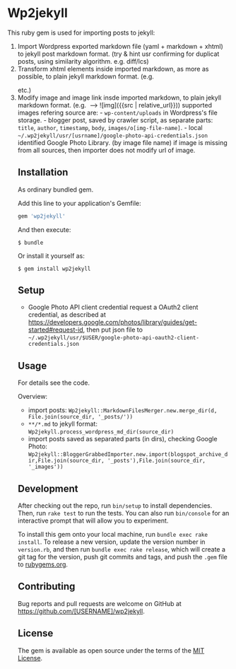 # Wp2jekyll

This ruby gem is used for importing posts to jekyll:
1. Import Wordpress exported markdown file (yaml + markdown + xhtml) to jekyll post markdown format. (try & hint usr confirming for duplicat posts, using similarity algorithm. e.g. diff/lcs)
2. Transform xhtml elements inside imported markdown, as more as possible, to plain jekyll markdown format. (e.g. <a> <p> <table> etc.)
3. Modify image and image link insde imported markdown, to plain jekyll markdown format. (e.g. <img src> --> ![img]({{src | relative_url}}))
    supported images refering source are:
        - `wp-content/uploads` in Wordpress's file storage.
        - blogger post, saved by crawler script, as separate parts: `title`, `author`, `timestamp`, `body`, `images/o[img-file-name]`.
        - local `~/.wp2jekyll/usr/[usrname]/google-photo-api-credentials.json` identified Google Photo Library. (by image file name)
    if image is missing from all sources, then importer does not modify url of image.


## Installation

As ordinary bundled gem.

Add this line to your application's Gemfile:

```ruby
gem 'wp2jekyll'
```

And then execute:

    $ bundle

Or install it yourself as:

    $ gem install wp2jekyll

## Setup
- Google Photo API client credential
request a OAuth2 client credential, as described at https://developers.google.com/photos/library/guides/get-started#request-id, 
then put json file to 
`~/.wp2jekyll/usr/$USER/google-photo-api-oauth2-client-credentials.json`


## Usage

For details see the code.

Overview:

- import posts: `Wp2jekyll::MarkdownFilesMerger.new.merge_dir(d, File.join(source_dir, '_posts/'))`
- `**/*.md` to jekyll format: `Wp2jekyll.process_wordpress_md_dir(source_dir)`
- import posts saved as separated parts (in dirs), checking Google Photo: `Wp2jekyll::BloggerGrabbedImporter.new.import(blogspot_archive_dir,File.join(source_dir, '_posts'),File.join(source_dir, '_images'))`

## Development

After checking out the repo, run `bin/setup` to install dependencies. Then, run `rake test` to run the tests. You can also run `bin/console` for an interactive prompt that will allow you to experiment.

To install this gem onto your local machine, run `bundle exec rake install`. To release a new version, update the version number in `version.rb`, and then run `bundle exec rake release`, which will create a git tag for the version, push git commits and tags, and push the `.gem` file to [rubygems.org](https://rubygems.org).

## Contributing

Bug reports and pull requests are welcome on GitHub at https://github.com/[USERNAME]/wp2jekyll.

## License

The gem is available as open source under the terms of the [MIT License](https://opensource.org/licenses/MIT).
